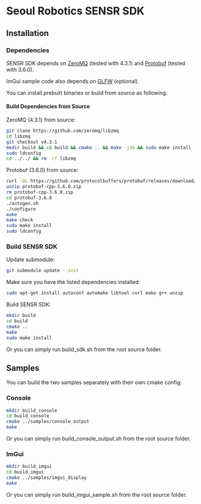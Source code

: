 # Seoul Robotics SENSR SDK

## Installation

### Dependencies

SENSR SDK depends on [ZeroMQ](http://zeromq.org/intro:get-the-software) (tested with 4.3.1) and [Protobuf](https://developers.google.com/protocol-buffers/) (tested with 3.6.0).

ImGui sample code also depends on [GLFW](https://www.glfw.org/) (optional).

You can install prebuilt binaries or build from source as following.

#### Build Dependencies from Source

ZeroMQ (4.3.1) from source:

```bash
git clone https://github.com/zeromq/libzmq
cd libzmq
git checkout v4.3.1
mkdir build && cd build && cmake .. && make -j16 && sudo make install
sudo ldconfig
cd ../../ && rm -rf libzmq
```

Protobuf (3.6.0) from source:

```bash
curl -OL https://github.com/protocolbuffers/protobuf/releases/download/v3.6.0/protobuf-cpp-3.6.0.zip
unzip protobuf-cpp-3.6.0.zip
rm protobuf-cpp-3.6.0.zip
cd protobuf-3.6.0
./autogen.sh
./configure
make
make check
sudo make install
sudo ldconfig
```

### Build SENSR SDK

Update submodule:

```bash
git submodule update --init
```

Make sure you have the listed dependencies installed:

```bash
sudo apt-get install autoconf automake libtool curl make g++ unzip
```

Build SENSR SDK:

```bash
mkdir build
cd build
cmake ..
make
sudo make install
```

Or you can simply run build_sdk.sh from the root source folder.

## Samples

You can build the two samples separately with their own cmake config:

### Console

```bash
mkdir build_console
cd build_console
cmake ../samples/console_output
make
```

Or you can simply run build_console_output.sh from the root source folder.

### ImGui

```bash
mkdir build_imgui
cd build_imgui
cmake ../samples/imgui_display
make
```

Or you can simply run build_imgui_sample.sh from the root source folder.
